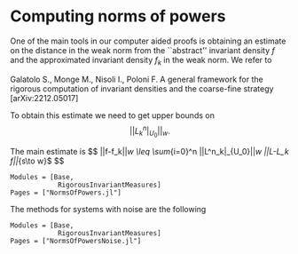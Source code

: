 # Computing norms of powers

One of the main tools in our computer aided proofs is 
obtaining an estimate on the distance in the weak norm
from the ``abstract'' invariant density $f$ and the 
approximated invariant density $f_k$ in the weak norm.
We refer to

Galatolo S., Monge M., Nisoli I., Poloni F.
A general framework for the rigorous computation of invariant densities and the coarse-fine strategy
[arXiv:2212.05017]


To obtain this estimate we need to get upper bounds
on 
$$
||L^n_k|_{U_0}||_w.
$$

The main estimate is 
$$
||f-f_k||_w \leq \sum_{i=0}^n ||L^n_k|_{U_0}||_w ||L-L_k f||_{s\to w}$
$$

```@autodocs
Modules = [Base, 
            RigorousInvariantMeasures]
Pages = ["NormsOfPowers.jl"]
```

The methods for systems with noise are the following
```@autodocs
Modules = [Base, 
            RigorousInvariantMeasures]
Pages = ["NormsOfPowersNoise.jl"]
```
